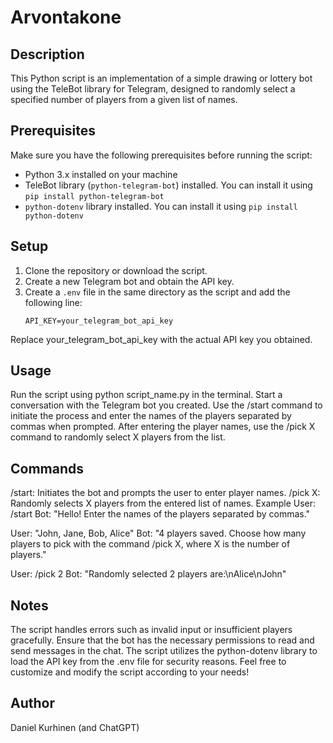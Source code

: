 # Arvontakone

## Description
This Python script is an implementation of a simple drawing or lottery bot using the TeleBot library for Telegram, designed to randomly select a specified number of players from a given list of names.

## Prerequisites
Make sure you have the following prerequisites before running the script:
- Python 3.x installed on your machine
- TeleBot library (`python-telegram-bot`) installed. You can install it using `pip install python-telegram-bot`
- `python-dotenv` library installed. You can install it using `pip install python-dotenv`

## Setup
1. Clone the repository or download the script.
2. Create a new Telegram bot and obtain the API key.
3. Create a `.env` file in the same directory as the script and add the following line:
   ```plaintext
   API_KEY=your_telegram_bot_api_key

Replace your_telegram_bot_api_key with the actual API key you obtained.

## Usage

Run the script using python script_name.py in the terminal.
Start a conversation with the Telegram bot you created.
Use the /start command to initiate the process and enter the names of the players separated by commas when prompted.
After entering the player names, use the /pick X command to randomly select X players from the list.

## Commands
/start: Initiates the bot and prompts the user to enter player names.
/pick X: Randomly selects X players from the entered list of names.
Example
User: /start
Bot: "Hello! Enter the names of the players separated by commas."

User: "John, Jane, Bob, Alice"
Bot: "4 players saved. Choose how many players to pick with the command /pick X, where X is the number of players."

User: /pick 2
Bot: "Randomly selected 2 players are:\nAlice\nJohn"

## Notes

The script handles errors such as invalid input or insufficient players gracefully.
Ensure that the bot has the necessary permissions to read and send messages in the chat.
The script utilizes the python-dotenv library to load the API key from the .env file for security reasons.
Feel free to customize and modify the script according to your needs!

## Author
Daniel Kurhinen (and ChatGPT)
